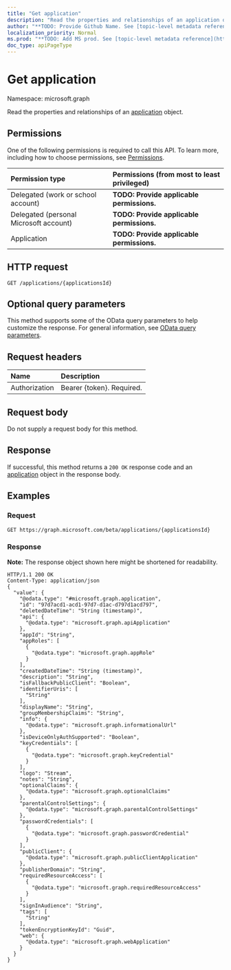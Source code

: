 ```yaml
---
title: "Get application"
description: "Read the properties and relationships of an application object."
author: "**TODO: Provide Github Name. See [topic-level metadata reference](https://msgo.azurewebsites.net/add/document/guidelines/metadata.html#topic-level-metadata)**"
localization_priority: Normal
ms.prod: "**TODO: Add MS prod. See [topic-level metadata reference](https://msgo.azurewebsites.net/add/document/guidelines/metadata.html#topic-level-metadata)**"
doc_type: apiPageType
---
```


# Get application
Namespace: microsoft.graph

Read the properties and relationships of an [application](../resources/application.md) object.

## Permissions
One of the following permissions is required to call this API. To learn more, including how to choose permissions, see [Permissions](/concepts/permissions-reference.md).

|Permission type|Permissions (from most to least privileged)|
|:---|:---|
|Delegated (work or school account)|**TODO: Provide applicable permissions.**|
|Delegated (personal Microsoft account)|**TODO: Provide applicable permissions.**|
|Application|**TODO: Provide applicable permissions.**|

## HTTP request

<!-- {
  "blockType": "ignored"
}
-->
``` http
GET /applications/{applicationsId}
```

## Optional query parameters
This method supports some of the OData query parameters to help customize the response. For general information, see [OData query parameters](/graph/query-parameters).

## Request headers
|Name|Description|
|:---|:---|
|Authorization|Bearer {token}. Required.|

## Request body
Do not supply a request body for this method.

## Response

If successful, this method returns a `200 OK` response code and an [application](../resources/application.md) object in the response body.

## Examples

### Request
<!-- {
  "blockType": "request",
  "name": "get_application"
}
-->
``` http
GET https://graph.microsoft.com/beta/applications/{applicationsId}
```


### Response
**Note:** The response object shown here might be shortened for readability.
<!-- {
  "blockType": "response",
  "truncated": true,
  "@odata.type": "microsoft.graph.application"
}
-->
``` http
HTTP/1.1 200 OK
Content-Type: application/json
{
  "value": {
    "@odata.type": "#microsoft.graph.application",
    "id": "97d7acd1-acd1-97d7-d1ac-d797d1acd797",
    "deletedDateTime": "String (timestamp)",
    "api": {
      "@odata.type": "microsoft.graph.apiApplication"
    },
    "appId": "String",
    "appRoles": [
      {
        "@odata.type": "microsoft.graph.appRole"
      }
    ],
    "createdDateTime": "String (timestamp)",
    "description": "String",
    "isFallbackPublicClient": "Boolean",
    "identifierUris": [
      "String"
    ],
    "displayName": "String",
    "groupMembershipClaims": "String",
    "info": {
      "@odata.type": "microsoft.graph.informationalUrl"
    },
    "isDeviceOnlyAuthSupported": "Boolean",
    "keyCredentials": [
      {
        "@odata.type": "microsoft.graph.keyCredential"
      }
    ],
    "logo": "Stream",
    "notes": "String",
    "optionalClaims": {
      "@odata.type": "microsoft.graph.optionalClaims"
    },
    "parentalControlSettings": {
      "@odata.type": "microsoft.graph.parentalControlSettings"
    },
    "passwordCredentials": [
      {
        "@odata.type": "microsoft.graph.passwordCredential"
      }
    ],
    "publicClient": {
      "@odata.type": "microsoft.graph.publicClientApplication"
    },
    "publisherDomain": "String",
    "requiredResourceAccess": [
      {
        "@odata.type": "microsoft.graph.requiredResourceAccess"
      }
    ],
    "signInAudience": "String",
    "tags": [
      "String"
    ],
    "tokenEncryptionKeyId": "Guid",
    "web": {
      "@odata.type": "microsoft.graph.webApplication"
    }
  }
}
```

